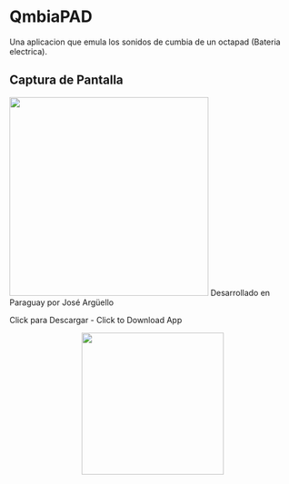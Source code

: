 # QmbiaPAD
Una aplicacion que emula los sonidos de cumbia de un octapad (Bateria electrica).
<h2>Captura de Pantalla</h2>
<img src="https://scontent.fasu2-1.fna.fbcdn.net/v/t1.0-9/16939406_1303409183039034_7954118157836020571_n.jpg?oh=fa7883261ab44c7afaae2f8504492dd9&oe=5A3E1712" width="350" heigt="auto">
Desarrollado en Paraguay por José Argüello

Click para Descargar - Click to Download App

<center><a href="https://dc718.4shared.com/download/4gXjM_uJei/QmbiaPAD.apk?tsid=20170919-155932-bc1c0c0e&sbsr=88e9d584b0f59717b60a1f2764f5e1bf9b9&bip=MTc3LjI1MC4xMzUuMjI2&lgfp=2000"><img src="http://pelicula-gratis.online/wp-content/uploads/2017/03/descarga-redencion-la-hemos-visto-muchas-veces-pero-no-todas-tan-bien-2017-torrent.png" width="250" heigt="auto"/></a></center>
